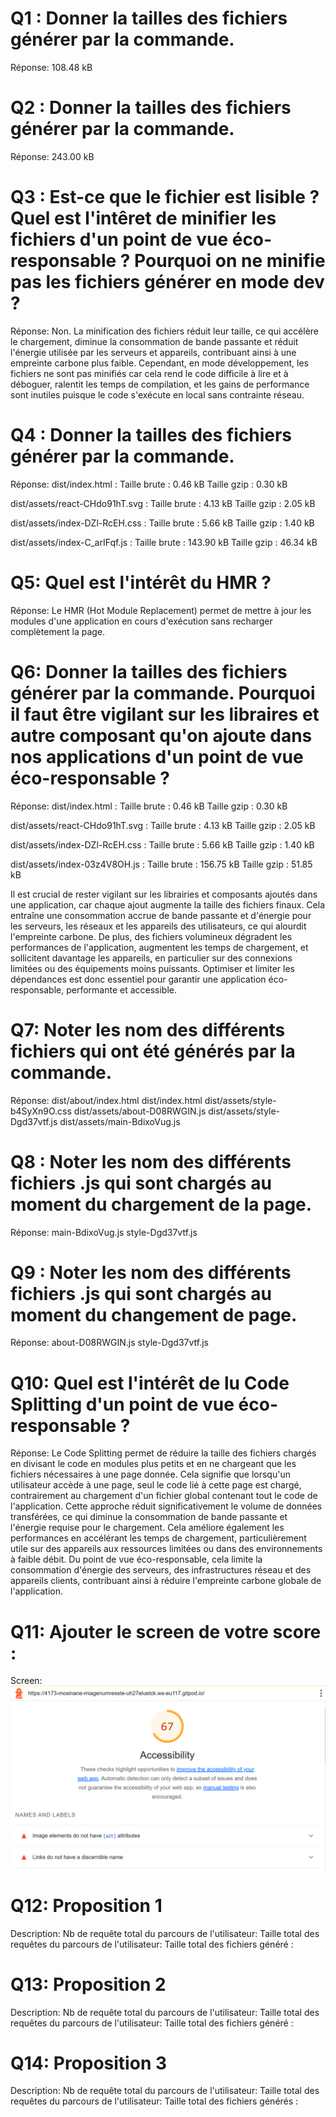 # Q1 : Donner la tailles des fichiers générer par la commande.
Réponse: 108.48 kB

# Q2 : Donner la tailles des fichiers générer par la commande.
Réponse: 243.00 kB

# Q3 : Est-ce que le fichier est lisible ? Quel est l'intêret de minifier les fichiers d'un point de vue éco-responsable ? Pourquoi on ne minifie pas les fichiers générer en mode dev ?
Réponse: Non. La minification des fichiers réduit leur taille, ce qui accélère le chargement, diminue la consommation de bande passante et réduit l'énergie utilisée par les serveurs et appareils, contribuant ainsi à une empreinte carbone plus faible. Cependant, en mode développement, les fichiers ne sont pas minifiés car cela rend le code difficile à lire et à déboguer, ralentit les temps de compilation, et les gains de performance sont inutiles puisque le code s'exécute en local sans contrainte réseau.

# Q4 : Donner la tailles des fichiers générer par la commande.
Réponse:
dist/index.html :
Taille brute : 0.46 kB
Taille gzip : 0.30 kB

dist/assets/react-CHdo91hT.svg :
Taille brute : 4.13 kB
Taille gzip : 2.05 kB

dist/assets/index-DZl-RcEH.css :
Taille brute : 5.66 kB
Taille gzip : 1.40 kB

dist/assets/index-C_arIFqf.js :
Taille brute : 143.90 kB
Taille gzip : 46.34 kB

# Q5: Quel est l'intérêt du HMR ?
Réponse: Le HMR (Hot Module Replacement) permet de mettre à jour les modules d'une application en cours d'exécution sans recharger complètement la page.

# Q6: Donner la tailles des fichiers générer par la commande. Pourquoi il faut être vigilant sur les libraires et autre composant qu'on ajoute dans nos applications d'un point de vue éco-responsable ?
Réponse:
dist/index.html :
Taille brute : 0.46 kB
Taille gzip : 0.30 kB

dist/assets/react-CHdo91hT.svg :
Taille brute : 4.13 kB
Taille gzip : 2.05 kB

dist/assets/index-DZl-RcEH.css :
Taille brute : 5.66 kB
Taille gzip : 1.40 kB

dist/assets/index-03z4V8OH.js :
Taille brute : 156.75 kB
Taille gzip : 51.85 kB

Il est crucial de rester vigilant sur les librairies et composants ajoutés dans une application, car chaque ajout augmente la taille des fichiers finaux. Cela entraîne une consommation accrue de bande passante et d'énergie pour les serveurs, les réseaux et les appareils des utilisateurs, ce qui alourdit l'empreinte carbone. De plus, des fichiers volumineux dégradent les performances de l'application, augmentent les temps de chargement, et sollicitent davantage les appareils, en particulier sur des connexions limitées ou des équipements moins puissants. Optimiser et limiter les dépendances est donc essentiel pour garantir une application éco-responsable, performante et accessible.

# Q7: Noter les nom des différents fichiers qui ont été générés par la commande.
Réponse:
dist/about/index.html
dist/index.html
dist/assets/style-b4SyXn9O.css
dist/assets/about-D08RWGIN.js
dist/assets/style-Dgd37vtf.js
dist/assets/main-BdixoVug.js

# Q8 : Noter les nom des différents fichiers .js qui sont chargés au moment du chargement de la page.
Réponse:
main-BdixoVug.js
style-Dgd37vtf.js

# Q9 : Noter les nom des différents fichiers .js qui sont chargés au moment du changement de page.
Réponse:
about-D08RWGIN.js
style-Dgd37vtf.js


# Q10: Quel est l'intérêt de lu Code Splitting d'un point de vue éco-responsable ?
Réponse:
Le Code Splitting permet de réduire la taille des fichiers chargés en divisant le code en modules plus petits et en ne chargeant que les fichiers nécessaires à une page donnée. Cela signifie que lorsqu'un utilisateur accède à une page, seul le code lié à cette page est chargé, contrairement au chargement d'un fichier global contenant tout le code de l'application. Cette approche réduit significativement le volume de données transférées, ce qui diminue la consommation de bande passante et l'énergie requise pour le chargement. Cela améliore également les performances en accélérant les temps de chargement, particulièrement utile sur des appareils aux ressources limitées ou dans des environnements à faible débit. Du point de vue éco-responsable, cela limite la consommation d'énergie des serveurs, des infrastructures réseau et des appareils clients, contribuant ainsi à réduire l'empreinte carbone globale de l'application.


# Q11: Ajouter le screen de votre score :
Screen:![alt text](image.png)


# Q12:  Proposition 1
Description:
Nb de requête total du parcours de l'utilisateur:
Taille total des requêtes du parcours de l'utilisateur:
Taille total des fichiers généré :

# Q13:  Proposition 2
Description:
Nb de requête total du parcours de l'utilisateur:
Taille total des requêtes du parcours de l'utilisateur:
Taille total des fichiers généré :

# Q14:  Proposition 3
Description:
Nb de requête total du parcours de l'utilisateur:
Taille total des requêtes du parcours de l'utilisateur:
Taille total des fichiers générés :